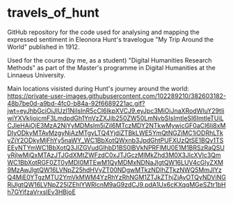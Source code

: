 # travels_of_hunt
GitHub repository for the code used for analysing and mapping the expressed sentiment in Eleonora Hunt's travelogue "My Trip Around the World" published in 1912. 

Used for the course (by me, as a student) "Digital Humanities Research Methods" as part of the Master's programme in Digital Humanities at the Linnaeus University. 

Main locations visisted during Hunt's journey around the world: 
https://private-user-images.githubusercontent.com/102289210/382603182-48b7be0d-a9bd-4fc0-b84a-92f6689221ac.gif?jwt=eyJhbGciOiJIUzI1NiIsInR5cCI6IkpXVCJ9.eyJpc3MiOiJnaXRodWIuY29tIiwiYXVkIjoicmF3LmdpdGh1YnVzZXJjb250ZW50LmNvbSIsImtleSI6ImtleTUiLCJleHAiOjE3MzA2NjYyMDMsIm5iZiI6MTczMDY2NTkwMywicGF0aCI6Ii8xMDIyODkyMTAvMzgyNjAzMTgyLTQ4YjdiZTBkLWE5YmQtNGZjMC1iODRhLTkyZjY2ODkyMjFhYy5naWY_WC1BbXotQWxnb3JpdGhtPUFXUzQtSE1BQy1TSEEyNTYmWC1BbXotQ3JlZGVudGlhbD1BS0lBVkNPRFlMU0E1M1BRSzRaQSUyRjIwMjQxMTAzJTJGdXMtZWFzdC0xJTJGczMlMkZhd3M0X3JlcXVlc3QmWC1BbXotRGF0ZT0yMDI0MTEwM1QyMDMxNDNaJlgtQW16LUV4cGlyZXM9MzAwJlgtQW16LVNpZ25hdHVyZT00NDgwMTkzNDlhZTkzNWQ5MmJlYzQ4MjE0YTgzMTU2YmVkMWM4YzRhYzRhNGM1ZTJkZThjZjAyOTQyNDViNGRiJlgtQW16LVNpZ25lZEhlYWRlcnM9aG9zdCJ9.pdA1Ux6cKXqqMGeSZtr1bHh7GYifzaVrxslEv3HBjoE 

